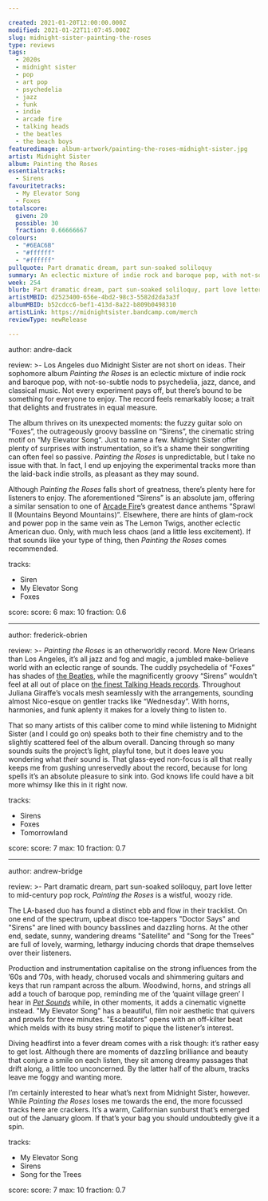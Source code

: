 ```yaml
---

created: 2021-01-20T12:00:00.000Z
modified: 2021-01-22T11:07:45.000Z
slug: midnight-sister-painting-the-roses
type: reviews
tags:
  - 2020s
  - midnight sister
  - pop
  - art pop
  - psychedelia
  - jazz
  - funk
  - indie
  - arcade fire
  - talking heads
  - the beatles
  - the beach boys
featuredimage: album-artwork/painting-the-roses-midnight-sister.jpg
artist: Midnight Sister
album: Painting the Roses
essentialtracks:
  - Sirens
favouritetracks:
  - My Elevator Song
  - Foxes
totalscore:
  given: 20
  possible: 30
  fraction: 0.66666667
colours:
  - "#6EAC6B"
  - "#ffffff"
  - "#ffffff"
pullquote: Part dramatic dream, part sun-soaked soliloquy
summary: An eclectic mixture of indie rock and baroque pop, with not-so-subtle nods to psychedelia, jazz, dance, and classical music. Not every experiment pays off, but there’s bound to be something for everyone to enjoy.
week: 254
blurb: Part dramatic dream, part sun-soaked soliloquy, part love letter to mid-century pop rock, Midnight Sister have sewn together a wistful, woozy record.
artistMBID: d2523400-656e-4bd2-98c3-5582d2da3a3f
albumMBID: b52cdcc6-bef1-413d-8a22-b809b0498310
artistLink: https://midnightsister.bandcamp.com/merch
reviewType: newRelease

---
```


author: andre-dack

review: >-
  Los Angeles duo Midnight Sister are not short on ideas. Their sophomore album *Painting the Roses* is an eclectic mixture of indie rock and baroque pop, with not-so-subtle nods to psychedelia, jazz, dance, and classical music. Not every experiment pays off, but there’s bound to be something for everyone to enjoy. The record feels remarkably loose; a trait that delights and frustrates in equal measure.

  The album thrives on its unexpected moments: the fuzzy guitar solo on “Foxes”, the outrageously groovy bassline on “Sirens”, the cinematic string motif on “My Elevator Song”. Just to name a few. Midnight Sister offer plenty of surprises with instrumentation, so it’s a shame their songwriting can often feel so passive. *Painting the Roses* is unpredictable, but I take no issue with that. In fact, I end up enjoying the experimental tracks more than the laid-back indie strolls, as pleasant as they may sound.

  Although *Painting the Roses* falls short of greatness, there’s plenty here for listeners to enjoy. The aforementioned “Sirens” is an absolute jam, offering a similar sensation to one of [Arcade Fire](/reviews/arcade-fire-funeral/)’s greatest dance anthems “Sprawl II (Mountains Beyond Mountains)”. Elsewhere, there are hints of glam-rock and power pop in the same vein as The Lemon Twigs, another eclectic American duo. Only, with much less chaos (and a little less excitement). If that sounds like your type of thing, then *Painting the Roses* comes recommended.

tracks:
  - Siren
  - My Elevator Song
  - Foxes

score:
  score: 6
  max: 10
  fraction: 0.6

---

author: frederick-obrien

review: >-
  *Painting the Roses* is an otherworldly record. More New Orleans than Los Angeles, it’s all jazz and fog and magic, a jumbled make-believe world with an eclectic range of sounds. The cuddly psychedelia of “Foxes” has shades of [the Beatles](/reviews/the-beatles-revolver/), while the magnificently groovy “Sirens” wouldn’t feel at all out of place on [the finest Talking Heads records](/reviews/talking-heads-remain-in-light/). Throughout Juliana Giraffe’s vocals mesh seamlessly with the arrangements, sounding almost Nico-esque on gentler tracks like “Wednesday”. With horns, harmonies, and funk aplenty it makes for a lovely thing to listen to.

  That so many artists of this caliber come to mind while listening to Midnight Sister (and I could go on) speaks both to their fine chemistry and to the slightly scattered feel of the album overall. Dancing through so many sounds suits the project’s light, playful tone, but it does leave you wondering what *their* sound is. That glass-eyed non-focus is all that really keeps me from gushing unreservedly about the record, because for long spells it’s an absolute pleasure to sink into. God knows life could have a bit more whimsy like this in it right now.

tracks:
  - Sirens
  - Foxes
  - Tomorrowland

score:
  score: 7
  max: 10
  fraction: 0.7

---

author: andrew-bridge

review: >-
  Part dramatic dream, part sun-soaked soliloquy, part love letter to mid-century pop rock, *Painting the Roses* is a wistful, woozy ride.

  The LA-based duo has found a distinct ebb and flow in their tracklist. On one end of the spectrum, upbeat disco toe-tappers "Doctor Says" and "Sirens" are lined with bouncy basslines and dazzling horns. At the other end, sedate, sunny, wandering dreams "Satellite" and "Song for the Trees" are full of lovely, warming, lethargy inducing chords that drape themselves over their listeners.

  Production and instrumentation capitalise on the strong influences from the ’60s and ’70s, with heady, chorused vocals and shimmering guitars and keys that run rampant across the album. Woodwind, horns, and strings all add a touch of baroque pop, reminding me of the ‘quaint village green’ I hear in [*Pet Sounds*](/reviews/the-beach-boys-pet-sounds/) while, in other moments, it adds a cinematic vignette instead. "My Elevator Song" has a beautiful, film noir aesthetic that quivers and prowls for three minutes. "Escalators" opens with an off-kilter beat which melds with its busy string motif to pique the listener’s interest.

  Diving headfirst into a fever dream comes with a risk though: it’s rather easy to get lost. Although there are moments of dazzling brilliance and beauty that conjure a smile on each listen, they sit among dreamy passages that drift along, a little too unconcerned. By the latter half of the album, tracks leave me foggy and wanting more.
  
  I’m certainly interested to hear what’s next from Midnight Sister, however. While *Painting the Roses* loses me towards the end, the more focussed tracks here are crackers. It’s a warm, Californian sunburst that’s emerged out of the January gloom. If that’s your bag you should undoubtedly give it a spin.

tracks:
  - My Elevator Song
  - Sirens
  - Song for the Trees

score:
  score: 7
  max: 10
  fraction: 0.7
